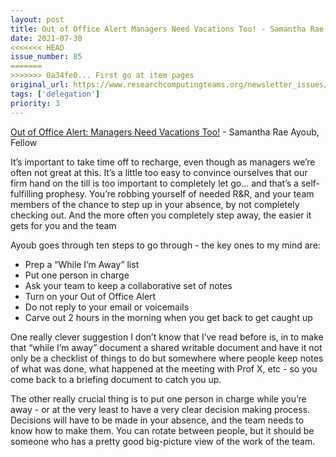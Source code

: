 ```yaml
---
layout: post
title: Out of Office Alert Managers Need Vacations Too! - Samantha Rae Ayoub, Fellow
date: 2021-07-30
<<<<<<< HEAD
issue_number: 85
=======
>>>>>>> 0a34fe0... First go at item pages
original_url: https://www.researchcomputingteams.org/newsletter_issues/0085
tags: ['delegation']
priority: 3
---
```


<!-- markdownlint-disable MD033 -->
<!-- markdownlint-disable MD041 -->
<!-- markdownlint-disable MD049 -->

[Out of Office Alert: Managers Need Vacations Too!](https://fellow.app/blog/management/out-of-office-managers-need-vacations-too/) - Samantha Rae Ayoub, Fellow

It’s important to take time off to recharge, even though as managers we’re often not great at this.  It’s a little too easy to convince ourselves that our firm hand on the till is too important to completely let go… and that’s a self-fulfilling prophesy.  You’re robbing yourself of needed R&R, and your team members of the chance to step up in your absence, by not completely checking out.  And the more often you completely step away, the easier it gets for you and the team

 Ayoub goes through ten steps to go through - the key ones to my mind are:

- Prep a “While I’m Away” list
- Put one person in charge
- Ask your team to keep a collaborative set of notes
- Turn on your Out of Office Alert
- Do not reply to your email or voicemails
- Carve out 2 hours in the morning when you get back to get caught up

One really clever suggestion I don’t know that I’ve read before is, in to make that “while I’m away” document a shared writable document and have it not only be a checklist of things to do but somewhere where people keep notes of what was done, what happened at the meeting with Prof X, etc - so you come back to a briefing document to catch you up.

The other really crucial thing is to put one person in charge while you’re away - or at the very least to have a very clear decision making process.  Decisions will have to be made in your absence, and the team needs to know how to make them.  You can rotate between people, but it should be someone who has a pretty good big-picture view of the work of the team.

